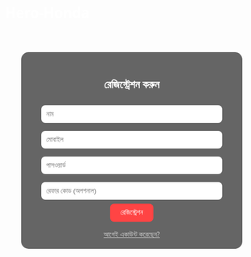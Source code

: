 # Hero-Honda
<!DOCTYPE html>
<html lang="bn">
<head>
  <meta charset="UTF-8">
  <title>Hero Honda - লগইন / রেজিস্ট্রেশন</title>
  <style>
    body {
      margin: 0;
      font-family: 'Segoe UI', sans-serif;
      background: url('https://i.imgur.com/ljQjVxX.jpg') no-repeat center center fixed;
      background-size: cover;
      color: white;
    }
    .container {
      background: rgba(0, 0, 0, 0.6);
      padding: 20px;
      max-width: 400px;
      margin: 60px auto;
      border-radius: 15px;
      text-align: center;
    }
    h2 {
      margin-bottom: 20px;
    }
    input {
      width: 90%;
      padding: 10px;
      margin: 8px 0;
      border: none;
      border-radius: 8px;
    }
    button {
      padding: 10px 20px;
      background-color: #ff4444;
      color: white;
      border: none;
      border-radius: 8px;
      cursor: pointer;
    }
    .switch {
      margin-top: 15px;
      color: #ccc;
      cursor: pointer;
      text-decoration: underline;
    }
  </style>
</head>
<body>

<div class="container" id="form-container">
  <h2 id="form-title">রেজিস্ট্রেশন করুন</h2>
  <input type="text" id="name" placeholder="নাম">
  <input type="text" id="mobile" placeholder="মোবাইল">
  <input type="password" id="password" placeholder="পাসওয়ার্ড">
  <input type="text" id="ref" placeholder="রেফার কোড (অপশনাল)">
  <button onclick="register()">রেজিস্ট্রেশন</button>
  <div class="switch" onclick="switchToLogin()">আগেই একাউন্ট করেছেন?</div>
</div>

<script>
  function switchToLogin() {
    document.getElementById("form-title").innerText = "লগইন করুন";
    document.getElementById("name").style.display = "none";
    document.getElementById("ref").style.display = "none";
    document.querySelector("button").innerText = "লগইন";
    document.querySelector("button").setAttribute("onclick", "login()");
  }

  function register() {
    const name = document.getElementById("name").value;
    const mobile = document.getElementById("mobile").value;
    const password = document.getElementById("password").value;

    if (!name || !mobile || !password) {
      alert("অনুগ্রহ করে সব ফিল্ড পূরণ করুন");
      return;
    }

    localStorage.setItem("heroUser", JSON.stringify({ mobile, password }));
    alert("রেজিস্ট্রেশন সফল! এখন লগইন করুন");
    switchToLogin();
  }

  function login() {
    const mobile = document.getElementById("mobile").value;
    const password = document.getElementById("password").value;

    const savedUser = JSON.parse(localStorage.getItem("heroUser"));

    if (savedUser && savedUser.mobile === mobile && savedUser.password === password) {
      window.location.href = "home.html";
    } else {
      alert("ভুল মোবাইল বা পাসওয়ার্ড!");
    }
  }
</script>

</body>
</html>
